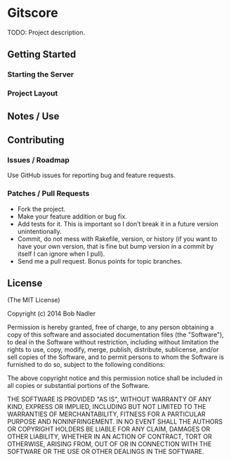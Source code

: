# Gitscore

TODO: Project description.

## Getting Started

### Starting the Server

### Project Layout

## Notes / Use

## Contributing

### Issues / Roadmap

Use GitHub issues for reporting bug and feature requests.

### Patches / Pull Requests
* Fork the project.
* Make your feature addition or bug fix.
* Add tests for it. This is important so I don’t break it in a future version
  unintentionally.
* Commit, do not mess with Rakefile, version, or history (if you want to have
  your own version, that is fine but bump version in a commit by itself I can
  ignore when I pull).
* Send me a pull request. Bonus points for topic branches.

## License
(The MIT License)

Copyright (c) 2014 Bob Nadler

Permission is hereby granted, free of charge, to any person obtaining a copy
of this software and associated documentation files (the "Software"), to deal
in the Software without restriction, including without limitation the rights
to use, copy, modify, merge, publish, distribute, sublicense, and/or sell
copies of the Software, and to permit persons to whom the Software is
furnished to do so, subject to the following conditions:

The above copyright notice and this permission notice shall be included in
all copies or substantial portions of the Software.

THE SOFTWARE IS PROVIDED "AS IS", WITHOUT WARRANTY OF ANY KIND, EXPRESS OR
IMPLIED, INCLUDING BUT NOT LIMITED TO THE WARRANTIES OF MERCHANTABILITY,
FITNESS FOR A PARTICULAR PURPOSE AND NONINFRINGEMENT. IN NO EVENT SHALL THE
AUTHORS OR COPYRIGHT HOLDERS BE LIABLE FOR ANY CLAIM, DAMAGES OR OTHER
LIABILITY, WHETHER IN AN ACTION OF CONTRACT, TORT OR OTHERWISE, ARISING FROM,
OUT OF OR IN CONNECTION WITH THE SOFTWARE OR THE USE OR OTHER DEALINGS IN THE
SOFTWARE.
